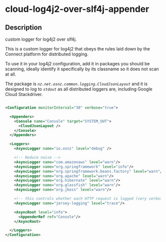# cloud-log4j2-over-slf4j-appender

## Description
custom logger for log4j2 over slf4j.

This is a custom logger for log4j2 that obeys the rules laid down by the
Connect platform for distributed logging.

To use it in your log4j2 configuration, add it in packages you should be scanning,
ideally identify it specifically by its classname so it does not scan at all.

The package is *`nz.net.osnz.common.logging.CloudJsonLayout`* and it is designed to log to *`stdout`*
 as all distributed loggers are, including Google Cloud Stackdriver.

```xml

<Configuration monitorInterval="30" verbose="true">

  <Appenders>
    <Console name="Console" target="SYSTEM_OUT">
      <CloudJsonLayout />
    </Console>
  </Appenders>

  <Loggers>
    <AsyncLogger name="io.osnz" level="debug" />

    <!-- Reduce noise -->
    <AsyncLogger name="com.amazonaws" level="warn"/>
    <AsyncLogger name="org.springframework" level="info"/>
    <AsyncLogger name="org.springframework.beans.factory" level="warn"/>
    <AsyncLogger name="org.apache" level="warn"/>
    <AsyncLogger name="org.hibernate" level="warn"/>
    <AsyncLogger name="org.glassfish" level="warn"/>
    <AsyncLogger name="org.jboss" level="warn"/>

    <!-- this controls whether each HTTP request is logged (very verbose) -->
    <AsyncLogger name="jersey-logging" level="trace"/>

    <AsyncRoot level="info">
      <AppenderRef ref="Console"/>
    </AsyncRoot>

  </Loggers>
</Configuration>

```


